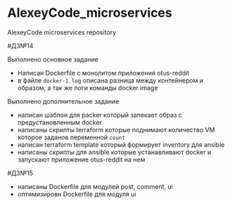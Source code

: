 # AlexeyCode_microservices
AlexeyCode microservices repository

#ДЗ№14

Выполнено основное задание
- Написан Dockerfile c монолитом приложения otus-reddit
- в файле  ```docker-1.log``` описана разница между контейнером и образом, а так же логи команды docker image

Выполнено дополнительное задание
- написан шаблон для packer который запекает образ с предустановленным docker
- написаны скрипты terraform которые поднимают количество VM которое заданов переменной  ```count```
- написан terraform template который формирует inventory для ansible
- написаны скрипты для ansible которые устанавливают docker и запускают приложение otus-reddit на нем

#ДЗ№15
- написаны Dockerfile для модулей post, comment, ui
- оптимизировн Dockerfile для модуля ui
